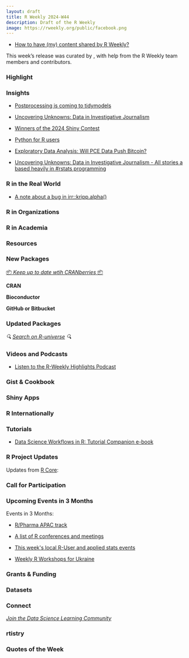 ```yaml
---
layout: draft
title: R Weekly 2024-W44
description: Draft of the R Weekly
image: https://rweekly.org/public/facebook.png
---
```



+ [How to have (my) content shared by R Weekly?](https://github.com/rweekly/rweekly.org#how-to-have-my-content-shared-by-r-weekly)

This week’s release was curated by [](), with help from the R Weekly team members and contributors.



### Highlight



### Insights


+ [Postprocessing is coming to tidymodels](https://www.tidyverse.org/blog/2024/10/postprocessing-preview/)

+ [Uncovering Unknowns: Data in Investigative Journalism](https://katharinabrunner.de/2024/10/uncovering-unknowns-data-in-investigative-journalism/)

+ [Winners of the 2024 Shiny Contest](https://posit.co/blog/winners-of-the-2024-shiny-contest/)

+ [Python for R users](https://blog.stephenturner.us/p/python-for-r-users)


+ [Exploratory Data Analysis: Will PCE Data Push Bitcoin?](https://datageeek.com/2024/10/07/exploratory-data-analysis-will-pce-data-push-bitcoin/)

+ [Uncovering Unknowns: Data in Investigative Journalism - All stories a based heavily in #rstats programming](https://katharinabrunner.de/2024/10/uncovering-unknowns-data-in-investigative-journalism/)

### R in the Real World

* [A note about a bug in irr::kripp.alpha()](https://chainsawriot.com/postmannheim/2024/10/25/krippendoff.html)

### R in Organizations



### R in Academia



### Resources



### New Packages

<!-- <p class="added-hostname"><a href="https://rweekly.org/live" target="_blank" class="externalLink">📦 <i>Go Live for More New Pkgs</i> 📦</a></p> --> 
<p class="added-hostname"><a href="https://dirk.eddelbuettel.com/cranberries/cran/new/" target="_blank" class="externalLink">📦 <i>Keep up to date wtih CRANberries</i> 📦</a></p>


**CRAN**



**Bioconductor**



**GitHub or Bitbucket**



### Updated Packages

<i>🔍 [Search on R-universe](https://r-universe.dev/search/) 🔍</i>

### Videos and Podcasts

+ [Listen to the R-Weekly Highlights Podcast](https://serve.podhome.fm/r-weekly-highlights)


### Gist & Cookbook



### Shiny Apps



### R Internationally



### Tutorials

+ [Data Science Workflows in R: Tutorial Companion e-book](https://datasciworkflows.netlify.app/)

<!--<div class="post-more-begin></div><div class="post-more-end"></div>-->

### R Project Updates

Updates from [R Core](http://developer.r-project.org/blosxom.cgi/R-devel/NEWS):

### Call for Participation

### Upcoming Events in 3 Months

Events in 3 Months:

+ [R/Pharma APAC track](https://rinpharma.com/post/2024-07-17-apac-track/)

+ [A list of R conferences and meetings](https://jumpingrivers.github.io/meetingsR/events.html)

+ [This week's local R-User and applied stats events](https://community.rstudio.com/c/irl)

+ [Weekly R Workshops for Ukraine](https://sites.google.com/view/dariia-mykhailyshyna/main/r-workshops-for-ukraine)

### Grants & Funding


### Datasets


### Connect

<i>[Join the Data Science Learning Community](https://DSLC.io/)</i>

### rtistry


### Quotes of the Week
